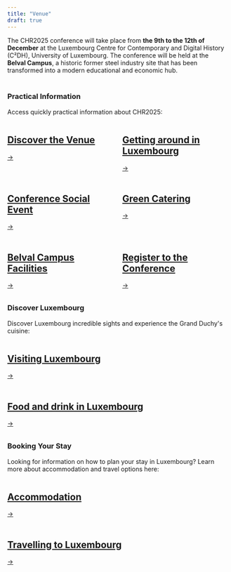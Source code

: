 ```yaml
---
title: "Venue"
draft: true
---
```


<!--html settings for banner-->
<style>
/* define banner for about page */
.banner-grid {
    display: grid;
    grid-template-columns: repeat(auto-fit, minmax(250px, 1fr));
    gap: 20px;
    padding: 0px;
}

/* special case for 4 elements - 2x2 */
.banner-grid.four-items {
    grid-template-columns: repeat(2, 1fr);
}

/* special case for 6 elements - 3x3 */
.banner-grid.six-items {
    grid-template-columns: repeat(3, 1fr);
}

@media (max-width: 480px) {a
    .banner h2 {
        font-size: 1rem;
    }

    .banner .arrow {
        width: 28px;
        height: 28px;
    }

/* ensure banners - whether four-item or not, is a list on mobile */
    .banner-grid {
    display: grid;
    grid-template-columns: repeat(auto-fit, minmax(250px, 1fr));
    gap: 20px;
    padding: 0px;
}

.banner-grid.four-items {
    grid-template-columns: repeat(auto-fit, minmax(250px, 1fr));
}
}
</style>

<!--WRITTEN CONTENT STARTS HERE-->

The CHR2025 conference will take place from <span style="font-weight: 700;">the 9th to the 12th of December</span> at the Luxembourg Centre for Contemporary and Digital History (C²DH), University of Luxembourg. The conference will be held at the <span style="font-weight: 700;">Belval Campus</span>, a historic former steel industry site that has been transformed into a modern educational and economic hub.

<div class="space" style="padding-top:1%;"></div>

<h3 style="font-weight:bold;">Practical Information</h3>

Access quickly practical information about CHR2025:

<div class="banner-grid four-items">
    <a href="/venue/location-and-venue" class="banner" aria-label="Press to get an overview of the location and buildings for CHR2025">
        <h2>Discover the Venue</h2>
        <div class="banner-footer">
            <div class="arrow" aria-hidden="true">→</div>
        </div>
    </a>
    <a href="/venue/transportation" class="banner" aria-label="Press to find out how to get around in Luxembourg">
        <h2>Getting around in Luxembourg</h2>
        <div class="banner-footer">
            <div class="arrow" aria-hidden="true">→</div>
        </div>
    </a>
    <a href="/venue/conference-social-event" class="banner" aria-label="Press to learn more about the Conference Social Event">
        <h2>Conference Social Event</h2>
        <div class="banner-footer">
            <div class="arrow" aria-hidden="true">→</div>
        </div>
    </a>
    <a href="/venue/green-catering" class="banner" aria-label="Press to learn more about green catering applied to the CHR2025 conference">
        <h2>Green Catering</h2>
        <div class="banner-footer">
            <div class="arrow" aria-hidden="true">→</div>
        </div>
    </a>
    <a href="/venue/belval-campus-facilities" class="banner" aria-label="Press to learn more about facilities available at Belval Campus">
        <h2>Belval Campus Facilities</h2>
        <div class="banner-footer">
            <div class="arrow" aria-hidden="true">→</div>
        </div>
    </a>
    <a href="/venue/registration" class="banner" aria-label="Press to learn more about how to register to the conference">
        <h2>Register to the Conference</h2>
        <div class="banner-footer">
            <div class="arrow" aria-hidden="true">→</div>
        </div>
    </a>
</div>

<div class="space" style="padding-top:2%;"></div>

<h3 style="font-weight:bold;">Discover Luxembourg</h3>

Discover Luxembourg incredible sights and experience the Grand Duchy's cuisine:

<div class="banner-grid">
    <a href="https://www.visitluxembourg.com/destinations" class="banner" aria-label="Press to explore sights and destinations in Luxembourg">
        <h2>Visiting Luxembourg</h2>
        <div class="banner-footer">
            <div class="arrow" aria-hidden="true">→</div>
        </div>
    </a>
    <a href="https://www.visitluxembourg.com/experience-luxembourg/food-drink" class="banner" aria-label="Press to explore dining options in Aarhus">
        <h2>Food and drink in Luxembourg</h2>
        <div class="banner-footer">
            <div class="arrow" aria-hidden="true">→</div>
        </div>
    </a>
</div>

<div class="space" style="padding-top:2%;"></div>

<h3 style="font-weight:bold;">Booking Your Stay</h3>

Looking for information on how to plan your stay in Luxembourg? Learn more about accommodation and travel options here:

<div class="banner-grid">
    <a href="/venue/accomodation" class="banner" aria-label="Press to view accommodation options in Luxembourg">
        <h2>Accommodation</h2>
        <div class="banner-footer">
            <div class="arrow" aria-hidden="true">→</div>
        </div>
    </a>
    <a href="https://www.visitluxembourg.com/plan-your-stay/getting-here" class="banner" aria-label="Press to learn about travel options to Luxembourg">
        <h2>Travelling to Luxembourg</h2>
        <div class="banner-footer">
            <div class="arrow" aria-hidden="true">→</div>
        </div>
    </a>
</div>

<div class="space" style="padding-top:3%;"></div>
